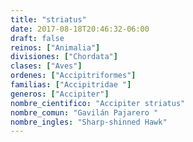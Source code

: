 ```yaml
---
title: "striatus"
date: 2017-08-18T20:46:32-06:00
draft: false
reinos: ["Animalia"]
divisiones: ["Chordata"]
clases: ["Aves"]
ordenes: ["Accipitriformes"]
familias: ["Accipitridae "]
generos: ["Accipiter"]
nombre_cientifico: "Accipiter striatus"
nombre_comun: "Gavilán Pajarero "
nombre_ingles: "Sharp-shinned Hawk"
---
```


